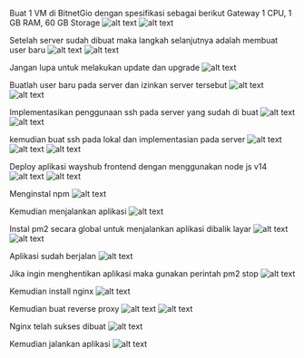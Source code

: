 Buat 1 VM di BitnetGio dengan spesifikasi sebagai berikut Gateway 1 CPU, 1 GB RAM, 60 GB Storage 
![alt text](https://github.com/irma2909/devops19-dumbways-irma/blob/master/SS%20Deploy%20Aplikasi%20Frontend/Screenshot%20from%202023-12-19%2020-19-11.png?raw=true)
![alt text](https://github.com/irma2909/devops19-dumbways-irma/blob/master/SS%20Deploy%20Aplikasi%20Frontend/Screenshot%20from%202023-12-23%2017-17-46.png?raw=true)

Setelah server sudah dibuat maka langkah selanjutnya adalah membuat user baru
![alt text](https://github.com/irma2909/devops19-dumbways-irma/blob/master/SS%20Deploy%20Aplikasi%20Frontend/Screenshot%20from%202023-12-23%2018-14-56.png?raw=true)
![alt text](https://github.com/irma2909/devops19-dumbways-irma/blob/master/SS%20Deploy%20Aplikasi%20Frontend/Screenshot%20from%202023-12-23%2018-15-05.png?raw=true)

Jangan lupa untuk melakukan update dan upgrade
![alt text](https://github.com/irma2909/devops19-dumbways-irma/blob/master/SS%20Deploy%20Aplikasi%20Frontend/Screenshot%20from%202023-12-23%2018-39-46.png?raw=true)

Buatlah user baru pada server dan izinkan server tersebut
![alt text](https://github.com/irma2909/devops19-dumbways-irma/blob/master/SS%20Deploy%20Aplikasi%20Frontend/Screenshot%20from%202023-12-23%2018-50-07.png?raw=true)
![alt text](https://github.com/irma2909/devops19-dumbways-irma/blob/master/SS%20Deploy%20Aplikasi%20Frontend/Screenshot%20from%202023-12-23%2021-03-24.png?raw=true)

Implementasikan penggunaan ssh pada server yang sudah di buat
![alt text](https://github.com/irma2909/devops19-dumbways-irma/blob/master/SS%20Deploy%20Aplikasi%20Frontend/Screenshot%20from%202023-12-23%2021-10-11.png?raw=true)
![alt text](https://github.com/irma2909/devops19-dumbways-irma/blob/master/SS%20Deploy%20Aplikasi%20Frontend/Screenshot%20from%202023-12-23%2021-10-27.png?raw=true)

kemudian buat ssh pada lokal dan implementasian pada server
![alt text](https://github.com/irma2909/devops19-dumbways-irma/blob/master/SS%20Deploy%20Aplikasi%20Frontend/Screenshot%20from%202023-12-23%2022-25-49.png?raw=true)
![alt text](https://github.com/irma2909/devops19-dumbways-irma/blob/master/SS%20Deploy%20Aplikasi%20Frontend/Screenshot%20from%202023-12-23%2022-31-41.png?raw=true)
![alt text](https://github.com/irma2909/devops19-dumbways-irma/blob/master/SS%20Deploy%20Aplikasi%20Frontend/Screenshot%20from%202023-12-23%2022-31-51.png?raw=true)

Deploy aplikasi wayshub frontend dengan menggunakan node js v14
![alt text](https://github.com/irma2909/devops19-dumbways-irma/blob/master/SS%20Deploy%20Aplikasi%20Frontend/Screenshot%20from%202023-12-23%2022-58-26.png?raw=true)
![alt text](https://github.com/irma2909/devops19-dumbways-irma/blob/master/SS%20Deploy%20Aplikasi%20Frontend/Screenshot%20from%202023-12-23%2023-09-42.png?raw=true)

Menginstal npm
![alt text](https://github.com/irma2909/devops19-dumbways-irma/blob/master/SS%20Deploy%20Aplikasi%20Frontend/Screenshot%20from%202023-12-23%2023-12-30.png?raw=true)

Kemudian menjalankan aplikasi
![alt text](https://github.com/irma2909/devops19-dumbways-irma/blob/master/SS%20Deploy%20Aplikasi%20Frontend/Screenshot%20from%202023-12-23%2023-14-50.png?raw=true)

Instal pm2 secara global untuk menjalankan aplikasi dibalik layar
![alt text](https://github.com/irma2909/devops19-dumbways-irma/blob/master/SS%20Deploy%20Aplikasi%20Frontend/Screenshot%20from%202023-12-23%2023-24-55.png?raw=true)
![alt text](https://github.com/irma2909/devops19-dumbways-irma/blob/master/SS%20Deploy%20Aplikasi%20Frontend/Screenshot%20from%202023-12-23%2023-32-53.png?raw=true)

Aplikasi sudah berjalan
![alt text](https://github.com/irma2909/devops19-dumbways-irma/blob/master/SS%20Deploy%20Aplikasi%20Frontend/Screenshot%20from%202023-12-23%2023-33-06.png?raw=true)

Jika ingin menghentikan aplikasi maka gunakan perintah pm2 stop
![alt text](https://github.com/irma2909/devops19-dumbways-irma/blob/master/SS%20Deploy%20Aplikasi%20Frontend/Screenshot%20from%202023-12-23%2023-38-33.png?raw=true)

Kemudian install nginx
![alt text](https://github.com/irma2909/devops19-dumbways-irma/blob/master/SS%20Deploy%20Aplikasi%20Frontend/Screenshot%20from%202023-12-23%2023-43-13.png?raw=true)

Kemudian buat reverse proxy
![alt text](https://github.com/irma2909/devops19-dumbways-irma/blob/master/SS%20Deploy%20Aplikasi%20Frontend/Screenshot%20from%202023-12-24%2000-38-03.png?raw=true)
![alt text](https://github.com/irma2909/devops19-dumbways-irma/blob/master/SS%20Deploy%20Aplikasi%20Frontend/Screenshot%20from%202023-12-24%2001-09-13.png?raw=true)

Nginx telah sukses dibuat
![alt text](https://github.com/irma2909/devops19-dumbways-irma/blob/master/SS%20Deploy%20Aplikasi%20Frontend/Screenshot%20from%202023-12-24%2001-09-13.png?raw=true)

Kemudian jalankan aplikasi
![alt text](https://github.com/irma2909/devops19-dumbways-irma/blob/master/SS%20Deploy%20Aplikasi%20Frontend/Screenshot%20from%202023-12-26%2016-40-59.png?raw=true)


